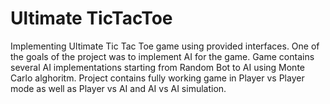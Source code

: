 # Ultimate TicTacToe

Implementing Ultimate Tic Tac Toe game using provided interfaces. One of the goals of the project was to implement AI for the game. Game contains several AI implementations starting from Random Bot to AI using Monte Carlo alghoritm. Project contains fully working game in Player vs Player mode as well as Player vs AI and AI vs AI simulation. 
